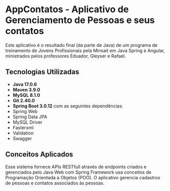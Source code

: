 # AppContatos - Aplicativo de Gerenciamento de Pessoas e seus contatos

Este aplicativo é o resultado final (da parte de Java) de um programa de treinamento de Jovens Profissionais pela Minsait em Java Spring e Angular, ministrados pelos professores Eduador, Gleyser e Rafael.

## Tecnologias Utilizadas

- **Java  17.0.6**
- **Maven 3.9.0**
- **MySQL 8.1.0**
- **Git 2.40.0**
- **Spring Boot 3.0.12** com as seguintes dependências: 
- Spring Web
- Spring Data JPA
- MySQL Driver
- Fasterxml
- Validation
- Swagger

## Conceitos Aplicados

Esse sistema fornece APIs RESTfull através de endpoints criados e gerenciados pelo Java Web com Spring Framework usa conceitos de Programação Orientada a Objetos (POO).
O aplicativo gerencia cadastros de pessoas e contatos associados às pessoas.




